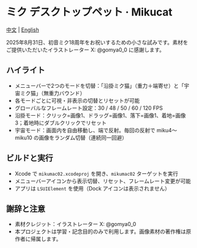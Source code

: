 ﻿# ミク デスクトップペット · Mikucat

[中文](README.md) | [English](README.en.md)

2025年8月31日、初音ミク18周年をお祝いするための小さな試みです。素材をご提供いただいたイラストレーター X: @gomya0_0 に感謝します。

## ハイライト
- メニューバーで2つのモードを切替：「沿掛ミク猫」（重力＋端寄せ）と「宇宙ミク猫」（無重力バウンド）
- 各モードごとに可視・非表示の切替とリセットが可能
- グローバルなフレームレート設定：30 / 48 / 50 / 60 / 120 FPS
- 沿掛モード：クリック=画像1、ドラッグ=画像1、落下=画像1、着地=画像3；着地時にダブルクリックでリセット
- 宇宙モード：画面内を自由移動し、端で反射。毎回の反射で miku4〜miku10 の画像をランダム切替（連続同一回避）

## ビルドと実行
- Xcode で `mikumac02.xcodeproj` を開き、`mikumac02` ターゲットを実行
- メニューバーアイコンから表示切替、リセット、フレームレート変更が可能
- アプリは `LSUIElement` を使用（Dock アイコンは表示されません）

## 謝辞と注意
- 素材クレジット：イラストレーター X: @gomya0_0
- 本プロジェクトは学習・記念目的のみで利用します。画像素材の著作権は原作者に帰属します。

